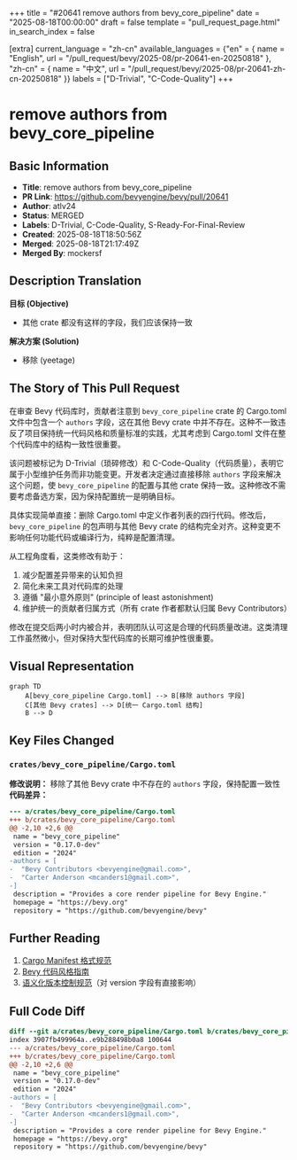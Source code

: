 +++
title = "#20641 remove authors from bevy_core_pipeline"
date = "2025-08-18T00:00:00"
draft = false
template = "pull_request_page.html"
in_search_index = false

[extra]
current_language = "zh-cn"
available_languages = {"en" = { name = "English", url = "/pull_request/bevy/2025-08/pr-20641-en-20250818" }, "zh-cn" = { name = "中文", url = "/pull_request/bevy/2025-08/pr-20641-zh-cn-20250818" }}
labels = ["D-Trivial", "C-Code-Quality"]
+++

# remove authors from bevy_core_pipeline

## Basic Information
- **Title**: remove authors from bevy_core_pipeline
- **PR Link**: https://github.com/bevyengine/bevy/pull/20641
- **Author**: atlv24
- **Status**: MERGED
- **Labels**: D-Trivial, C-Code-Quality, S-Ready-For-Final-Review
- **Created**: 2025-08-18T18:50:56Z
- **Merged**: 2025-08-18T21:17:49Z
- **Merged By**: mockersf

## Description Translation
**目标 (Objective)**  
- 其他 crate 都没有这样的字段，我们应该保持一致  

**解决方案 (Solution)**  
- 移除 (yeetage)  

## The Story of This Pull Request

在审查 Bevy 代码库时，贡献者注意到 `bevy_core_pipeline` crate 的 Cargo.toml 文件中包含一个 `authors` 字段，这在其他 Bevy crate 中并不存在。这种不一致违反了项目保持统一代码风格和质量标准的实践，尤其考虑到 Cargo.toml 文件在整个代码库中的结构一致性很重要。

该问题被标记为 D-Trivial（琐碎修改）和 C-Code-Quality（代码质量），表明它属于小型维护任务而非功能变更。开发者决定通过直接移除 `authors` 字段来解决这个问题，使 `bevy_core_pipeline` 的配置与其他 crate 保持一致。这种修改不需要考虑备选方案，因为保持配置统一是明确目标。

具体实现简单直接：删除 Cargo.toml 中定义作者列表的四行代码。修改后，`bevy_core_pipeline` 的包声明与其他 Bevy crate 的结构完全对齐。这种变更不影响任何功能代码或编译行为，纯粹是配置清理。

从工程角度看，这类修改有助于：
1. 减少配置差异带来的认知负担
2. 简化未来工具对代码库的处理
3. 遵循 "最小意外原则" (principle of least astonishment)
4. 维护统一的贡献者归属方式（所有 crate 作者都默认归属 Bevy Contributors）

修改在提交后两小时内被合并，表明团队认可这是合理的代码质量改进。这类清理工作虽然微小，但对保持大型代码库的长期可维护性很重要。

## Visual Representation

```mermaid
graph TD
    A[bevy_core_pipeline Cargo.toml] --> B[移除 authors 字段]
    C[其他 Bevy crates] --> D[统一 Cargo.toml 结构]
    B --> D
```

## Key Files Changed

### `crates/bevy_core_pipeline/Cargo.toml`
**修改说明：** 移除了其他 Bevy crate 中不存在的 `authors` 字段，保持配置一致性  
**代码差异：**
```diff
--- a/crates/bevy_core_pipeline/Cargo.toml
+++ b/crates/bevy_core_pipeline/Cargo.toml
@@ -2,10 +2,6 @@
 name = "bevy_core_pipeline"
 version = "0.17.0-dev"
 edition = "2024"
-authors = [
-  "Bevy Contributors <bevyengine@gmail.com>",
-  "Carter Anderson <mcanders1@gmail.com>",
-]
 description = "Provides a core render pipeline for Bevy Engine."
 homepage = "https://bevy.org"
 repository = "https://github.com/bevyengine/bevy"
```

## Further Reading
1. [Cargo Manifest 格式规范](https://doc.rust-lang.org/cargo/reference/manifest.html)
2. [Bevy 代码风格指南](https://github.com/bevyengine/bevy/blob/main/docs/CODE_STYLE.md)
3. [语义化版本控制规范](https://semver.org/)（对 version 字段有直接影响）

## Full Code Diff
```diff
diff --git a/crates/bevy_core_pipeline/Cargo.toml b/crates/bevy_core_pipeline/Cargo.toml
index 3907fb499964a..e9b288498b0a8 100644
--- a/crates/bevy_core_pipeline/Cargo.toml
+++ b/crates/bevy_core_pipeline/Cargo.toml
@@ -2,10 +2,6 @@
 name = "bevy_core_pipeline"
 version = "0.17.0-dev"
 edition = "2024"
-authors = [
-  "Bevy Contributors <bevyengine@gmail.com>",
-  "Carter Anderson <mcanders1@gmail.com>",
-]
 description = "Provides a core render pipeline for Bevy Engine."
 homepage = "https://bevy.org"
 repository = "https://github.com/bevyengine/bevy"
```